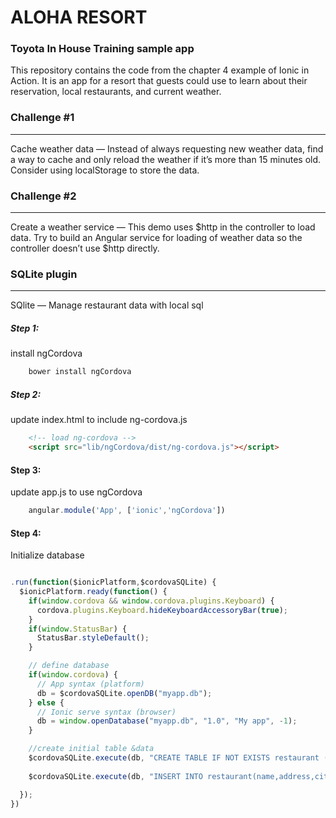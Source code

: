 ALOHA RESORT
=============

### Toyota In House Training sample app


This repository contains the code from the chapter 4 example of Ionic in Action. It is an app for a resort that guests could use to learn about their reservation, local restaurants, and current weather.

### Challenge #1
-------------
Cache weather data — Instead of always requesting new weather data, find a way to
cache and only reload the weather if it’s more than 15 minutes old. Consider
using localStorage to store the data.

### Challenge #2
-------------
Create a weather service — This demo uses $http in the controller to load data. Try
to build an Angular service for loading of weather data so the controller doesn’t
use $http directly.

### SQLite plugin
----------------
SQlite — Manage restaurant data with local sql

##### Step 1:
install ngCordova
``` bash
	bower install ngCordova
```

##### Step 2:
update index.html to include ng-cordova.js 

``` html
    <!-- load ng-cordova -->
    <script src="lib/ngCordova/dist/ng-cordova.js"></script>
```

#### Step 3:
update app.js to use ngCordova
``` javascript
	angular.module('App', ['ionic','ngCordova'])
``` 

#### Step 4:
Initialize database
``` javascript

.run(function($ionicPlatform,$cordovaSQLite) {
  $ionicPlatform.ready(function() {
    if(window.cordova && window.cordova.plugins.Keyboard) {
      cordova.plugins.Keyboard.hideKeyboardAccessoryBar(true);
    }
    if(window.StatusBar) {
      StatusBar.styleDefault();
    }

    // define database
    if(window.cordova) {
      // App syntax (platform)
      db = $cordovaSQLite.openDB("myapp.db");
    } else {
      // Ionic serve syntax (browser)
      db = window.openDatabase("myapp.db", "1.0", "My app", -1);
    }

    //create initial table &data
    $cordovaSQLite.execute(db, "CREATE TABLE IF NOT EXISTS restaurant (id INTEGER PRIMARY KEY AUTOINCREMENT, name TEXT, address TEXT, city TEXT, image_url)");
    
    $cordovaSQLite.execute(db, "INSERT INTO restaurant(name,address,city) values(\'Restoran Padang sederhana\', \'jl.jalan-jalan\', \'jakarta\')");

  });
})

``` 

